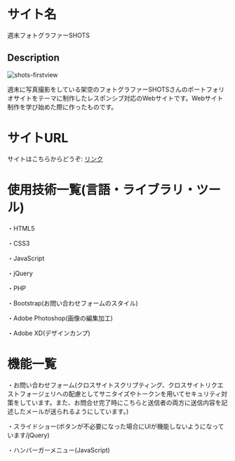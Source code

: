 サイト名
====

週末フォトグラファーSHOTS

## Description

![shots-firstview](https://user-images.githubusercontent.com/68333078/92332768-28a9f900-f0bb-11ea-827f-095f06fd71c7.jpg)

週末に写真撮影をしている架空のフォトグラファーSHOTSさんのポートフォリオサイトをテーマに制作したレスポンシブ対応のWebサイトです。Webサイト制作を学び始めた際に作ったものです。

サイトURL
===

サイトはこちらからどうぞ: [リンク](https://www.introsample02.com/)

使用技術一覧(言語・ライブラリ・ツール)
===

・HTML5

・CSS3

・JavaScript

・jQuery

・PHP

・Bootstrap(お問い合わせフォームのスタイル)

・Adobe Photoshop(画像の編集加工)

・Adobe XD(デザインカンプ)

機能一覧
===

・お問い合わせフォーム(クロスサイトスクリプティング、クロスサイトリクエストフォージェリへの配慮としてサニタイズやトークンを用いてセキュリティ対策をしています。また、お問合せ完了時にこちらと送信者の両方に送信内容を記述したメールが送られるようにしています。)

・スライドショー(ボタンが不必要になった場合にUIが機能しないようになっています/jQuery)

・ハンバーガーメニュー(JavaScript)
